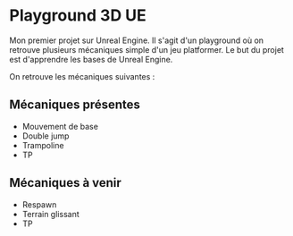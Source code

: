 # Playground 3D UE

Mon premier projet sur Unreal Engine. Il s'agit d'un playground où on retrouve plusieurs mécaniques simple d'un jeu platformer. Le but du projet est d'apprendre les bases de Unreal Engine.

On retrouve les mécaniques suivantes :

## Mécaniques présentes

- Mouvement de base
- Double jump
- Trampoline
- TP

## Mécaniques à venir

- Respawn
- Terrain glissant
- TP
